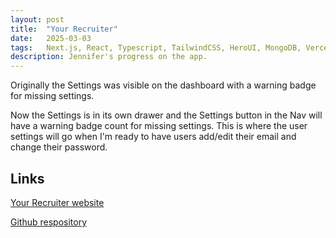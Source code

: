 ```yaml
---
layout: post
title:  "Your Recruiter"
date:   2025-03-03
tags:   Next.js, React, Typescript, TailwindCSS, HeroUI, MongoDB, Vercel, OpenAI
description: Jennifer's progress on the app.
---
```


Originally the Settings was visible on the dashboard with a warning badge for missing settings. 

Now the Settings is in its own drawer and the Settings button in the Nav will have a warning badge count for missing settings. This is where the user settings will go when I'm ready to have users add/edit their email and change their password.

<h2>Links</h2>

<a href="https://your-recruiter.vercel.app">Your Recruiter website</a>

<a href="https://github.com/JennHaggerty/your-recruiter">Github respository</a>